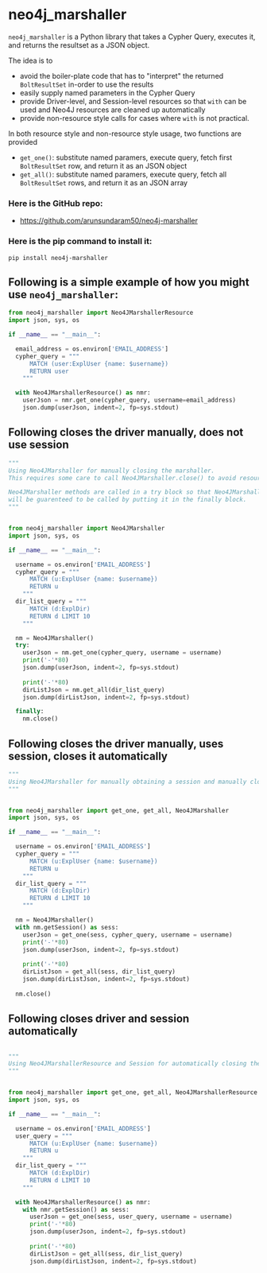 # neo4j_marshaller
`neo4j_marshaller` is a Python library that takes a Cypher Query, executes it, and returns the resultset as a JSON object.

The idea is to 
- avoid the boiler-plate code that has to "interpret" the returned `BoltResultSet` in-order to use the results
- easily supply named parameters in the Cypher Query
- provide Driver-level, and Session-level resources so that `with` can be used and Neo4J resources are cleaned up automatically
- provide non-resource style calls for cases where `with` is not practical.

In both resource style and non-resource style usage, two functions are provided
- `get_one()`: substitute named paramers, execute query, fetch first  `BoltResultSet` row, and return it as an JSON object
- `get_all()`: substitute named paramers, execute query, fetch all `BoltResultSet` rows, and return it as an JSON array


### Here is the GitHub repo:
- <https://github.com/arunsundaram50/neo4j-marshaller>


### Here is the pip command to install it:
```
pip install neo4j-marshaller
```


## Following is a simple example of how you might use `neo4j_marshaller`:
```python
from neo4j_marshaller import Neo4JMarshallerResource
import json, sys, os

if __name__ == "__main__":

  email_address = os.environ['EMAIL_ADDRESS']
  cypher_query = """
      MATCH (user:ExplUser {name: $username})
      RETURN user
    """

  with Neo4JMarshallerResource() as nmr:
    userJson = nmr.get_one(cypher_query, username=email_address)
    json.dump(userJson, indent=2, fp=sys.stdout)
```

## Following closes the driver manually, does not use session
```python
"""
Using Neo4JMarshaller for manually closing the marshaller.
This requires some care to call Neo4JMarshaller.close() to avoid resource leak.

Neo4JMarshaller methods are called in a try block so that Neo4JMarshaller.close() 
will be guarenteed to be called by putting it in the finally block.
"""


from neo4j_marshaller import Neo4JMarshaller
import json, sys, os

if __name__ == "__main__":

  username = os.environ['EMAIL_ADDRESS']
  cypher_query = """
      MATCH (u:ExplUser {name: $username})
      RETURN u
    """
  dir_list_query = """
      MATCH (d:ExplDir)
      RETURN d LIMIT 10
    """

  nm = Neo4JMarshaller()
  try:
    userJson = nm.get_one(cypher_query, username = username)
    print('-'*80)
    json.dump(userJson, indent=2, fp=sys.stdout)
      
    print('-'*80)
    dirListJson = nm.get_all(dir_list_query)
    json.dump(dirListJson, indent=2, fp=sys.stdout)

  finally:
    nm.close()
```

## Following closes the driver manually, uses session, closes it automatically
```python
"""
Using Neo4JMarshaller for manually obtaining a session and manually closing the marshaller
"""


from neo4j_marshaller import get_one, get_all, Neo4JMarshaller
import json, sys, os

if __name__ == "__main__":

  username = os.environ['EMAIL_ADDRESS']
  cypher_query = """
      MATCH (u:ExplUser {name: $username})
      RETURN u
    """
  dir_list_query = """
      MATCH (d:ExplDir)
      RETURN d LIMIT 10
    """

  nm = Neo4JMarshaller()
  with nm.getSession() as sess:
    userJson = get_one(sess, cypher_query, username = username)
    print('-'*80)
    json.dump(userJson, indent=2, fp=sys.stdout)
    
    print('-'*80)
    dirListJson = get_all(sess, dir_list_query)
    json.dump(dirListJson, indent=2, fp=sys.stdout)
  
  nm.close()
```


## Following closes driver and session automatically
```python

"""
Using Neo4JMarshallerResource and Session for automatically closing the marshaller and the session
"""


from neo4j_marshaller import get_one, get_all, Neo4JMarshallerResource
import json, sys, os

if __name__ == "__main__":

  username = os.environ['EMAIL_ADDRESS']
  user_query = """
      MATCH (u:ExplUser {name: $username})
      RETURN u
    """
  dir_list_query = """
      MATCH (d:ExplDir)
      RETURN d LIMIT 10
    """

  with Neo4JMarshallerResource() as nmr:
    with nmr.getSession() as sess:
      userJson = get_one(sess, user_query, username = username)
      print('-'*80)
      json.dump(userJson, indent=2, fp=sys.stdout)
      
      print('-'*80)
      dirListJson = get_all(sess, dir_list_query)
      json.dump(dirListJson, indent=2, fp=sys.stdout)
  
```